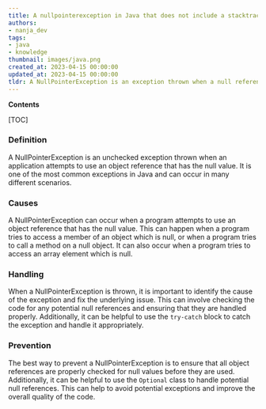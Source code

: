 ```yaml
---
title: A nullpointerexception in Java that does not include a stacktrace
authors:
- nanja_dev
tags:
- java
- knowledge
thumbnail: images/java.png
created_at: 2023-04-15 00:00:00
updated_at: 2023-04-15 00:00:00
tldr: A NullPointerException is an exception thrown when a null reference is used in a place where an object is required.
---
```


**Contents**

[TOC]

### Definition
A NullPointerException is an unchecked exception thrown when an application attempts to use an object reference that has the null value. It is one of the most common exceptions in Java and can occur in many different scenarios.

### Causes
A NullPointerException can occur when a program attempts to use an object reference that has the null value. This can happen when a program tries to access a member of an object which is null, or when a program tries to call a method on a null object. It can also occur when a program tries to access an array element which is null.

### Handling
When a NullPointerException is thrown, it is important to identify the cause of the exception and fix the underlying issue. This can involve checking the code for any potential null references and ensuring that they are handled properly. Additionally, it can be helpful to use the `try-catch` block to catch the exception and handle it appropriately.

### Prevention
The best way to prevent a NullPointerException is to ensure that all object references are properly checked for null values before they are used. Additionally, it can be helpful to use the `Optional` class to handle potential null references. This can help to avoid potential exceptions and improve the overall quality of the code.
